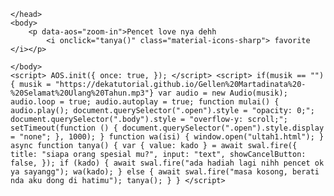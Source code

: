 <html lang="en">
    <head>
        <meta charset="UTF-8" />
        <meta http-equiv="X-UA-Compatible" content="IE=edge" />
        <meta name="viewport" content="width=device-width, initial-scale=1.0" />
        <link rel="preconnect" href="https://fonts.googleapis.com" />
        <link rel="preconnect" href="https://fonts.gstatic.com" crossorigin />
        <link href="https://fonts.googleapis.com/css2?family=Ubuntu:wght@400;500;700&display=swap" rel="stylesheet" />
        <script src="https://unpkg.com/aos@2.3.1/dist/aos.js"></script>
        <link href="https://unpkg.com/aos@2.3.1/dist/aos.css" rel="stylesheet" />
        <link href="https://fonts.googleapis.com/icon?family=Material+Icons+Sharp" rel="stylesheet" />
        <script src="https://cdn.jsdelivr.net/npm/sweetalert2@11.4.4/dist/sweetalert2.all.min.js"></script>

    </head>
    <body>
        <p data-aos="zoom-in">Pencet love nya dehh
            <i onclick="tanya()" class="material-icons-sharp"> favorite </i></p>
      
    </body>
    <script> AOS.init({ once: true, }); </script> <script> if(musik == "") { musik = "https://dekatutorial.github.io/Gellen%20Martadinata%20-%20Selamat%20Ulang%20Tahun.mp3"} var audio = new Audio(musik); audio.loop = true; audio.autoplay = true; function mulai() { audio.play(); document.querySelector(".open").style = "opacity: 0;"; document.querySelector(".body").style = "overflow-y: scroll;"; setTimeout(function () { document.querySelector(".open").style.display = "none"; }, 1000); } function wa(isi) { window.open("ultah1.html"); } async function tanya() { var { value: kado } = await swal.fire({ title: "siapa orang spesial mu?", input: "text", showCancelButton: false, }); if (kado) { await swal.fire("ada hadiah lagi nihh pencet ok ya sayangg"); wa(kado); } else { await swal.fire("masa kosong, berati nda aku dong di hatimu"); tanya(); } } </script> 
</html>
